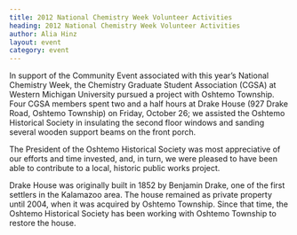 ```yaml
---
title: 2012 National Chemistry Week Volunteer Activities
heading: 2012 National Chemistry Week Volunteer Activities
author: Alia Hinz
layout: event
category: event
---
```


In support of the Community Event associated with this year’s National
Chemistry Week, the Chemistry Graduate Student Association (CGSA) at
Western Michigan University pursued a project with Oshtemo
Township. Four CGSA members spent two and a half hours at Drake House
(927 Drake Road, Oshtemo Township) on Friday, October 26; we assisted
the Oshtemo Historical Society in insulating the second floor windows
and sanding several wooden support beams on the front porch.

The President of the Oshtemo Historical Society was most appreciative
of our efforts and time invested, and, in turn, we were pleased to
have been able to contribute to a local, historic public works
project.

Drake House was originally built in 1852 by Benjamin Drake, one of the
first settlers in the Kalamazoo area.  The house remained as private
property until 2004, when it was acquired by Oshtemo Township. Since
that time, the Oshtemo Historical Society has been working with
Oshtemo Township to restore the house.